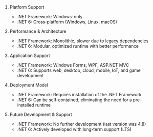 1. Platform Support  
   - .NET Framework: Windows-only  
   - .NET 6: Cross-platform (Windows, Linux, macOS)  

2. Performance & Architecture  
   - .NET Framework: Monolithic, slower due to legacy dependencies  
   - .NET 6: Modular, optimized runtime with better performance  

3. Application Support  
   - .NET Framework: Windows Forms, WPF, ASP.NET MVC  
   - .NET 6: Supports web, desktop, cloud, mobile, IoT, and game development  

4. Deployment Model  
   - .NET Framework: Requires installation of the .NET Framework  
   - .NET 6: Can be self-contained, eliminating the need for a pre-installed runtime  

5. Future Development & Support  
   - .NET Framework: No further development (last version was 4.8)  
   - .NET 6: Actively developed with long-term support (LTS)  
